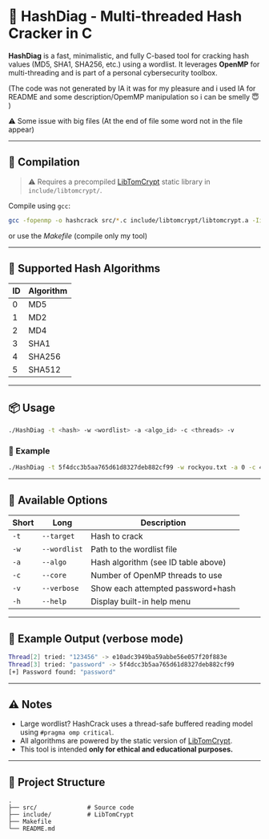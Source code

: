 # 🔐 HashDiag - Multi-threaded Hash Cracker in C

**HashDiag** is a fast, minimalistic, and fully C-based tool for cracking hash values (MD5, SHA1, SHA256, etc.) using a wordlist. It leverages **OpenMP** for multi-threading and is part of a personal cybersecurity toolbox.

(The code was not generated by IA it was for my pleasure and i used IA for README and some description/OpemMP manipulation so i can be smelly 😇 )

⚠️ Some issue with big files (At the end of file some word not in the file appear)

---

## 🚀 Compilation

> ⚠️ Requires a precompiled [LibTomCrypt](https://github.com/libtom/libtomcrypt) static library in `include/libtomcrypt/`.


Compile using `gcc`:

```bash
gcc -fopenmp -o hashcrack src/*.c include/libtomcrypt/libtomcrypt.a -Iinclude/libtomcrypt/src/headers
```

or use the *Makefile* (compile only my tool)

---

## 🔢 Supported Hash Algorithms

| ID | Algorithm |
|----|-----------|
| 0  | MD5       | 
| 1  | MD2       |
| 2  | MD4       |
| 3  | SHA1      |
| 4  | SHA256    |
| 5  | SHA512    |

---

## 📦 Usage

```bash
./HashDiag -t <hash> -w <wordlist> -a <algo_id> -c <threads> -v
```

### 🧪 Example

```bash
./HashDiag -t 5f4dcc3b5aa765d61d8327deb882cf99 -w rockyou.txt -a 0 -c 4 -v
```

---

## 🧰 Available Options

| Short | Long        | Description                              |
|-------|-------------|------------------------------------------|
| `-t`  | `--target`  | Hash to crack                            |
| `-w`  | `--wordlist`| Path to the wordlist file                |
| `-a`  | `--algo`    | Hash algorithm (see ID table above)     |
| `-c`  | `--core`    | Number of OpenMP threads to use         |
| `-v`  | `--verbose` | Show each attempted password+hash        |
| `-h`  | `--help`    | Display built-in help menu               |

---

## 🧾 Example Output (verbose mode)

```bash
Thread[2] tried: "123456" -> e10adc3949ba59abbe56e057f20f883e
Thread[3] tried: "password" -> 5f4dcc3b5aa765d61d8327deb882cf99
[+] Password found: "password"
```

---

## ⚠️ Notes

- Large wordlist? HashCrack uses a thread-safe buffered reading model using `#pragma omp critical`.
- All algorithms are powered by the static version of [LibTomCrypt](https://github.com/libtom/libtomcrypt).
- This tool is intended **only for ethical and educational purposes.**

---


## 📁 Project Structure

```
.
├── src/              # Source code
├── include/          # LibTomCrypt
├── Makefile
└── README.md
```
